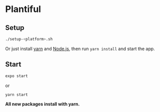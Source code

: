 # Plantiful

## Setup

```bash
./setup-<platform>.sh
```

Or just install [yarn](https://classic.yarnpkg.com/lang/en/docs/install) and [Node.js](https://nodejs.org), then run `yarn install` and start the app.

## Start

```bash
expo start
```
or
```
yarn start
```
**All new packages install with yarn.**
